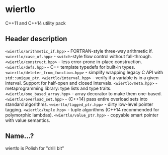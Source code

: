 # wiertlo
C++11 and C++14 utility pack

Header description
------------------

`<wiertlo/arithmetic_if.hpp>` - FORTRAN-style three-way arithmetic if.
`<wiertlo/case_of.hpp>` - `switch`-style flow control without fall-through.
`<wiertlo/construct.hpp>` - less error-prone in-place construction.
`<wiertlo/defs.hpp>` - C++ template typedefs for built-in types.
`<wiertlo/deleter_from_function.hpp>` - simplify wrapping legacy C API with `std::unique_ptr`.
`<wiertlo/interval.hpp>` - verify if a variable is in a given interval. Support for half-open and closed intervals.
`<wiertlo/meta.hpp>` - metaprogramming library: type lists and type traits.
`<wiertlo/one_based_array.hpp>` - array decorator to make them one-based.
`<wiertlo/overload_set.hpp>` - (C++14) pass entire overload sets into standard algorithms.
`<wiertlo/tagged_ptr.hpp>` - dirty low-level pointer tagging.
`<wiertlo/tuple.hpp>` - tuple algorithms (C++14 recommended for polymorphic lambdas).
`<wiertlo/value_ptr.hpp>` - copyable smart pointer with value semantics. 

Name...?
--------

wiertło is Polish for "drill bit"